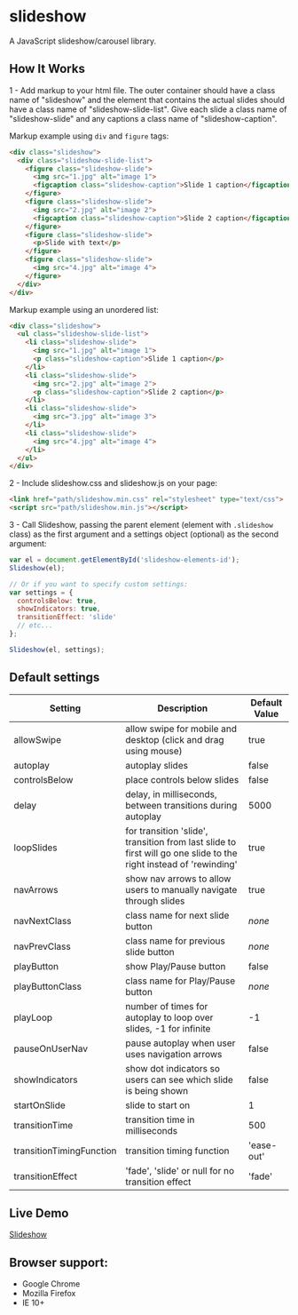 # slideshow

A JavaScript slideshow/carousel library.

## How It Works

1 - Add markup to your html file. The outer container should have a class name of "slideshow" and the element that contains the actual slides should have a class name of "slideshow-slide-list". Give each slide a class name of "slideshow-slide" and any captions a class name of "slideshow-caption".

Markup example using `div` and `figure` tags:

```html
<div class="slideshow">
  <div class="slideshow-slide-list">
    <figure class="slideshow-slide">
      <img src="1.jpg" alt="image 1">
      <figcaption class="slideshow-caption">Slide 1 caption</figcaption>
    </figure>
    <figure class="slideshow-slide">
      <img src="2.jpg" alt="image 2">
      <figcaption class="slideshow-caption">Slide 2 caption</figcaption>
    </figure>
    <figure class="slideshow-slide">
      <p>Slide with text</p>
    </figure>
    <figure class="slideshow-slide">
      <img src="4.jpg" alt="image 4">
    </figure>
  </div>
</div>
```

Markup example using an unordered list:

```html
<div class="slideshow">
  <ul class="slideshow-slide-list">
    <li class="slideshow-slide">
      <img src="1.jpg" alt="image 1">
      <p class="slideshow-caption">Slide 1 caption</p>
    </li>
    <li class="slideshow-slide">
      <img src="2.jpg" alt="image 2">
      <p class="slideshow-caption">Slide 2 caption</p>
    </li>
    <li class="slideshow-slide">
      <img src="3.jpg" alt="image 3">
    </li>
    <li class="slideshow-slide">
      <img src="4.jpg" alt="image 4">
    </li>
  </ul>
</div>
```

2 - Include slideshow.css and slideshow.js on your page:

```html
<link href="path/slideshow.min.css" rel="stylesheet" type="text/css">
<script src="path/slideshow.min.js"></script>
```

3 - Call Slideshow, passing the parent element (element with `.slideshow` class) as the first argument and a settings object (optional) as the second argument:

```js
var el = document.getElementById('slideshow-elements-id');
Slideshow(el);

// Or if you want to specify custom settings:
var settings = {
  controlsBelow: true,
  showIndicators: true,
  transitionEffect: 'slide'
  // etc...
};

Slideshow(el, settings);
```

## Default settings
| Setting                  | Description                                                                                                       | Default Value  |
| ------------------------ | ----------------------------------------------------------------------------------------------------------------- | -------------- |
| allowSwipe               | allow swipe for mobile and desktop (click and drag using mouse)                                                   | true           |
| autoplay                 | autoplay slides                                                                                                   | false          |
| controlsBelow            | place controls below slides                                                                                       | false          |
| delay                    | delay, in milliseconds, between transitions during autoplay                                                       | 5000           |
| loopSlides               | for transition 'slide', transition from last slide to first will go one slide to the right instead of 'rewinding' | true           |
| navArrows                | show nav arrows to allow users to manually navigate through slides                                                | true           |
| navNextClass             | class name for next slide button                                                                                  | *none*         |
| navPrevClass             | class name for previous slide button                                                                              | *none*         |
| playButton               | show Play/Pause button                                                                                            | false          |
| playButtonClass          | class name for Play/Pause button                                                                                  | *none*         |
| playLoop                 | number of times for autoplay to loop over slides, -1 for infinite                                                 | -1             |
| pauseOnUserNav           | pause autoplay when user uses navigation arrows                                                                   | false          |
| showIndicators           | show dot indicators so users can see which slide is being shown                                                   | false          |
| startOnSlide             | slide to start on                                                                                                 | 1              |
| transitionTime           | transition time in milliseconds                                                                                   | 500            |
| transitionTimingFunction | transition timing function                                                                                        | 'ease-out'     |
| transitionEffect         | 'fade', 'slide' or null for no transition effect                                                                  | 'fade'         |


## Live Demo
[Slideshow](http://s-richards.github.io/slideshow)


## Browser support:
* Google Chrome
* Mozilla Firefox
* IE 10+